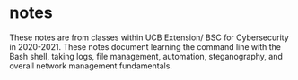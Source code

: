 # notes

These notes are from classes within UCB Extension/ BSC for Cybersecurity in 2020-2021. These notes document learning the command line with the Bash shell, taking logs, file management, automation, steganography, and overall network management fundamentals.

